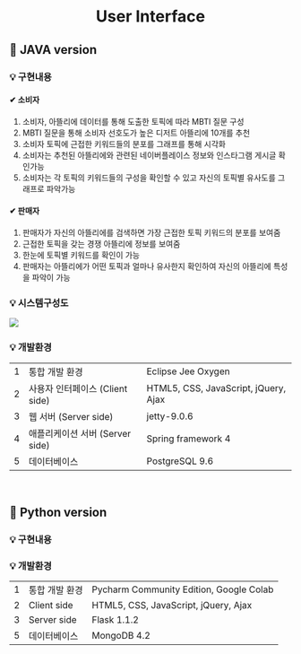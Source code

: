 <h1 align="center">User Interface</h1>
<h2>🔶 JAVA version</h2>
<h3>💡 구현내용</h3>
<h4>✔ 소비자</h4>
<ol>
<li>소비자, 아뜰리에 데이터를 통해 도출한 토픽에 따라 MBTI 질문 구성</li>
<li>MBTI 질문을 통해 소비자 선호도가 높은 디저트 아뜰리에 10개를 추천</li>
<li>소비자 토픽에 근접한 키워드들의 분포를 그래프를 통해 시각화</li>
<li>소비자는 추천된 아뜰리에와 관련된 네이버플레이스 정보와 인스타그램 게시글 확인가능</li>
<li>소비자는 각 토픽의 키워드들의 구성을 확인할 수 있고 자신의 토픽별 유사도를 그래프로 파악가능</li>
</ol>
<h4>✔ 판매자</h4>
<ol>
<li>판매자가 자신의 아뜰리에를 검색하면 가장 근접한 토픽 키워드의 분포를 보여줌</li>
<li>근접한 토픽을 갖는 경쟁 아뜰리에 정보를 보여줌</li>
<li>한눈에 토픽별 키워드를 확인이 가능</li>
<li>판매자는 아뜰리에가 어떤 토픽과 얼마나 유사한지 확인하여 자신의 아뜰리에 특성을 파악이 가능</li>
</ol>
<h3>💡 시스템구성도</h3>
<img src='https://ifh.cc/g/4HyY2U.png' border='0'>
<h3>💡 개발환경</h3>
<table>
<tr><td>1</td><td>통합 개발 환경</td><td>Eclipse Jee Oxygen</td></tr>
<tr><td>2</td><td>사용자 인터페이스 (Client side)</td><td>HTML5, CSS, JavaScript, jQuery, Ajax</td></tr>
<tr><td>3</td><td>웹 서버 (Server side)</td><td>jetty-9.0.6</td></tr>
<tr><td>4</td><td>애플리케이션 서버 (Server side)</td><td>Spring framework 4</td></tr>
<tr><td>5</td><td>데이터베이스</td><td>PostgreSQL 9.6</td></tr>
</table>
<br>

<h2>🔷 Python version</h2>
<h3>💡 구현내용</h3>

<h3>💡 개발환경</h3>
<table>
<tr><td>1</td><td>통합 개발 환경</td><td>Pycharm Community Edition, Google Colab</td></tr>
<tr><td>2</td><td>Client side</td><td>HTML5, CSS, JavaScript, jQuery, Ajax</td></tr>
<tr><td>3</td><td>Server side</td><td>Flask 1.1.2</td></tr>
<tr><td>5</td><td>데이터베이스</td><td>MongoDB 4.2</td></tr>
</table>